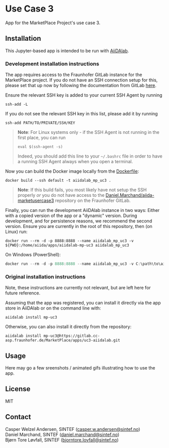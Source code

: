# Use Case 3

App for the MarketPlace Project's use case 3.

## Installation

This Jupyter-based app is intended to be run with [AiiDAlab](https://www.materialscloud.org/aiidalab).

### Development installation instructions

The app requires access to the Fraunhofer GitLab instance for the MarketPlace project.
If you do not have an SSH connection setup for this, please set that up now by following the documentation from GitLab [here](https://docs.gitlab.com/ee/user/ssh.html).

Ensure the relevant SSH key is added to your current SSH Agent by running

```shell
ssh-add -L
```

If you do not see the relevant SSH key in this list, please add it by running

```shell
ssh-add PATH/TO/PRIVATE/SSH/KEY
```

> **Note**: For Linux systems only - if the SSH Agent is not running in the first place, you can run
>
> ```shell
> eval $(ssh-agent -s)
> ```
>
> Indeed, you should add this line to your `~/.bashrc` file in order to have a running SSH Agent always when you open a terminal.

Now you can build the Docker image locally from the [Dockerfile](Dockerfile):

```shell
docker build --ssh default -t aiidalab_mp_uc3 .
```

> **Note**: If this build fails, you most likely have not setup the SSH properly _or_ you do not have access to the [Daniel.Marchand/aiida-marketusercase3](https://gitlab.cc-asp.fraunhofer.de/Daniel.Marchand/aiida-marketusercase3) repository on the Fraunhofer GitLab.

Finally, you can run the development AiiDAlab instance in two ways: Either with a copied version of the app or a "dynamic" version.
During development, and for persistence reasons, we recommend the second version.
Ensure you are currently in the root of this repository, then (on Linux) run:

```shell
docker run --rm -d -p 8888:8888 --name aiidalab_mp_uc3 -v ${PWD}:/home/aiida/apps/aiidalab-mp-uc3 aiidalab_mp_uc3
```

On Windows (PowerShell):

```powershell
docker run --rm -d -p 8888:8888 --name aiidalab_mp_uc3 -v C:\path\to\aiidalab-mp-uc3:/home/aiida/apps/aiidalab-mp-uc3 aiidalab_mp_uc3
```

### Original installation instructions

Note, these instructions are currently not relevant, but are left here for future reference.

Assuming that the app was registered, you can install it directly via the app store in AiiDAlab or on the command line with:

```shell
aiidalab install mp-uc3
```

Otherwise, you can also install it directly from the repository:

```shell
aiidalab install mp-uc3@https://gitlab.cc-asp.fraunhofer.de/MarketPlace/apps/uc3-aiidalab.git
```

## Usage

Here may go a few sreenshots / animated gifs illustrating how to use the app.

## License

MIT

## Contact

Casper Welzel Andersen, SINTEF (casper.w.andersen@sintef.no)  
Daniel Marchand, SINTEF (daniel.marchand@sintef.no)  
Bjørn Tore Løvfall, SINTEF (bjorntore.lovfall@sintef.no)
